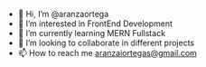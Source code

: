 - 👋 Hi, I’m @aranzaortega
- 👀 I’m interested in FrontEnd Development
- 🌱 I’m currently learning MERN Fullstack
- 💞️ I’m looking to collaborate in different projects
- 📫 How to reach me aranzaiortegas@gmail.com

<!---
aranzaortega/aranzaortega is a ✨ special ✨ repository because its `README.md` (this file) appears on your GitHub profile.
You can click the Preview link to take a look at your changes.
--->
